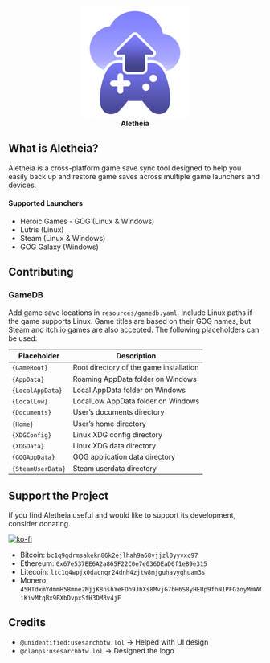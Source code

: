 <!--
SPDX-FileCopyrightText: 2025 Spencer
SPDX-License-Identifier: AGPL-3.0-only
-->

<p align="center">
  <br><img src="https://raw.githubusercontent.com/Spencer-0003/aletheia/refs/heads/master/resources/logo/moe.spencer.Aletheia.png" width="220" /><br/>
  <b>Aletheia</b>
</p>

## What is Aletheia?
Aletheia is a cross-platform game save sync tool designed to help you easily back up and restore game saves across multiple game launchers and devices.

#### Supported Launchers
-   Heroic Games - GOG (Linux & Windows)
-   Lutris (Linux)
-   Steam (Linux & Windows)
-   GOG Galaxy (Windows)

## Contributing
### GameDB
Add game save locations in `resources/gamedb.yaml`. Include Linux paths if the game supports Linux. Game titles are based on their GOG names, but Steam and itch.io games are also accepted. The following placeholders can be used:

| Placeholder       | Description                                                                                   |
|-------------------|-----------------------------------------------------------------------------------------------|
| `{GameRoot}`      | Root directory of the game installation                                                       |
| `{AppData}`       | Roaming AppData folder on Windows                                                             |
| `{LocalAppData}`  | Local AppData folder on Windows                                                               |
| `{LocalLow}`      | LocalLow AppData folder on Windows                                                            |
| `{Documents}`     | User’s documents directory                                                                    |
| `{Home}`          | User’s home directory                                                                         |
| `{XDGConfig}`     | Linux XDG config directory                                                                    |
| `{XDGData}`       | Linux XDG data directory                                                                      |
| `{GOGAppData}`    | GOG application data directory                                                                |
| `{SteamUserData}` | Steam userdata directory                                                                      |

## Support the Project
If you find Aletheia useful and would like to support its development, consider donating.

[![ko-fi](https://ko-fi.com/img/githubbutton_sm.svg)](https://ko-fi.com/R6R41GPTPU)

- Bitcoin: `bc1q9gdrmsakekn86k2ejlhah9a68vjjzl0yyvxc97`
- Ethereum: `0x67e537EE6A2a865F22C0e7e036DEaD6f1e89e315`
- Litecoin: `ltc1q4wpjx0dacnqr24dnh4zjtw8mjguhavyqhuam3s`
- Monero: `45HTdxmYdmmH58mne2MjjK8nshYeFDh9JhXs8MvjG7bH6S8yHEUp9fhN1PFGzoyMmWWiKivMtqBx9BXbDvpxSfH3DM3v4jE`

## Credits
- `@unidentified:usesarchbtw.lol` -> Helped with UI design
- `@clanps:usesarchbtw.lol` -> Designed the logo
